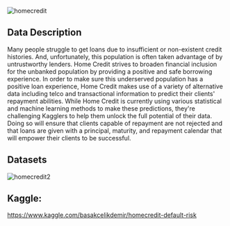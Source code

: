 ![homecredit](https://user-images.githubusercontent.com/87808313/132358888-d4409f94-fd0b-4358-9e0e-ea74139be5d7.png)


## Data Description
Many people struggle to get loans due to insufficient or non-existent credit histories. And, unfortunately, this population is often taken advantage of by untrustworthy lenders.
Home Credit strives to broaden financial inclusion for the unbanked population by providing a positive and safe borrowing experience. In order to make sure this underserved population has a positive loan experience, Home Credit makes use of a variety of alternative data including telco and transactional information to predict their clients' repayment abilities.
While Home Credit is currently using various statistical and machine learning methods to make these predictions, they're challenging Kagglers to help them unlock the full potential of their data. Doing so will ensure that clients capable of repayment are not rejected and that loans are given with a principal, maturity, and repayment calendar that will empower their clients to be successful.

## Datasets
![homecredit2](https://user-images.githubusercontent.com/87808313/132359288-a9f76abd-c02d-4b3c-ac52-5bd0325d3bc4.png)


## Kaggle:
https://www.kaggle.com/basakcelikdemir/homecredit-default-risk
